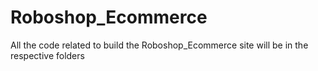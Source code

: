 # Roboshop_Ecommerce
All the code related to build the Roboshop_Ecommerce site will be in the respective folders
